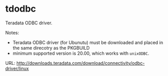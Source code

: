 tdodbc
======

Teradata ODBC driver.

Notes:
- Teradata ODBC driver (for Ubunutu) must be downloaded and placed in the same direcotry as the PKGBUILD
- minimum supported version is 20.00, which works with `unixODBC`.

URL: http://downloads.teradata.com/download/connectivity/odbc-driver/linux
